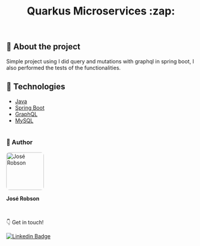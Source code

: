 <h1 align="center"> 
  <strong>Quarkus Microservices :zap:</strong>
</h1>
<br>

## 🔎 About the project
Simple project using I did query and mutations with graphql in spring boot, I also performed the tests of the functionalities.
 
## 🔧 Technologies

- [Java](https://www.java.com/pt-BR/)
- [Spring Boot]([https://quarkus.io/](https://spring.io/projects/spring-boot))
- [GraphQL](https://graphql.org/)
- [MySQL](https://www.mysql.com/)
<br><br>

### 🧑 Author

 <img style="border-radius: 8px" src="https://user-images.githubusercontent.com/82779533/158067762-8d25be74-d955-41da-8a96-f400e75f902b.jpg" width="100px;" alt="José Robson"/>

<strong>José Robson</strong>


<br />


:point_down: Get in touch!


[![Linkedin Badge](https://img.shields.io/badge/-LinkedIn-blue?style=for-the-badge&logo=Linkedin&logoColor=white&link=https://www.linkedin.com/in/josé-robson-52b0bb208)](https://www.linkedin.com/in/josé-robson-52b0bb208)
